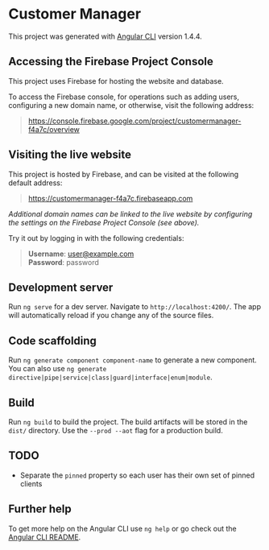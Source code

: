 # Customer Manager

This project was generated with [Angular CLI](https://github.com/angular/angular-cli) version 1.4.4.

## Accessing the Firebase Project Console
This project uses Firebase for hosting the website and database.

To access the Firebase console, for operations such as adding users, configuring a new domain name, or otherwise, visit the following address:

 > https://console.firebase.google.com/project/customermanager-f4a7c/overview

 ## Visiting the live website
This project is hosted by Firebase, and can be visited at the following default address:

> https://customermanager-f4a7c.firebaseapp.com

_Additional domain names can be linked to the live website by configuring the settings on the Firebase Project Console (see above)._

Try it out by logging in with the following credentials:  

> **Username**: user@example.com  
> **Password**: password

## Development server

Run `ng serve` for a dev server. Navigate to `http://localhost:4200/`. The app will automatically reload if you change any of the source files.

## Code scaffolding

Run `ng generate component component-name` to generate a new component. You can also use `ng generate directive|pipe|service|class|guard|interface|enum|module`.

## Build

Run `ng build` to build the project. The build artifacts will be stored in the `dist/` directory. Use the `--prod --aot` flag for a production build.

## TODO
 - Separate the `pinned` property so each user has their own set of pinned clients

## Further help

To get more help on the Angular CLI use `ng help` or go check out the [Angular CLI README](https://github.com/angular/angular-cli/blob/master/README.md).
